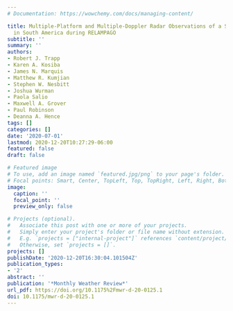 ```yaml
---
# Documentation: https://wowchemy.com/docs/managing-content/

title: Multiple-Platform and Multiple-Doppler Radar Observations of a Supercell Thunderstorm
  in South America during RELAMPAGO
subtitle: ''
summary: ''
authors:
- Robert J. Trapp
- Karen A. Kosiba
- James N. Marquis
- Matthew R. Kumjian
- Stephen W. Nesbitt
- Joshua Wurman
- Paola Salio
- Maxwell A. Grover
- Paul Robinson
- Deanna A. Hence
tags: []
categories: []
date: '2020-07-01'
lastmod: 2020-12-20T10:27:29-06:00
featured: false
draft: false

# Featured image
# To use, add an image named `featured.jpg/png` to your page's folder.
# Focal points: Smart, Center, TopLeft, Top, TopRight, Left, Right, BottomLeft, Bottom, BottomRight.
image:
  caption: ''
  focal_point: ''
  preview_only: false

# Projects (optional).
#   Associate this post with one or more of your projects.
#   Simply enter your project's folder or file name without extension.
#   E.g. `projects = ["internal-project"]` references `content/project/deep-learning/index.md`.
#   Otherwise, set `projects = []`.
projects: []
publishDate: '2020-12-20T16:30:04.101504Z'
publication_types:
- '2'
abstract: ''
publication: '*Monthly Weather Review*'
url_pdf: https://doi.org/10.1175%2Fmwr-d-20-0125.1
doi: 10.1175/mwr-d-20-0125.1
---
```

